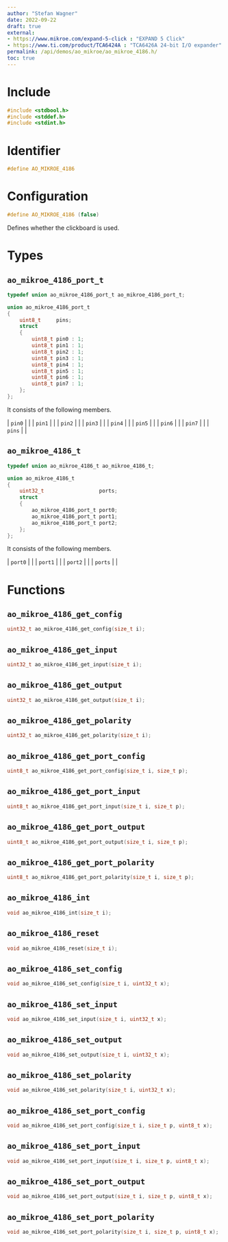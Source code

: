 ```yaml
---
author: "Stefan Wagner"
date: 2022-09-22
draft: true
external:
- https://www.mikroe.com/expand-5-click : "EXPAND 5 Click"
- https://www.ti.com/product/TCA6424A : "TCA6426A 24-bit I/O expander"
permalink: /api/demos/ao_mikroe/ao_mikroe_4186.h/
toc: true
---
```


# Include

```c
#include <stdbool.h>
#include <stddef.h>
#include <stdint.h>
```

# Identifier

```c
#define AO_MIKROE_4186
```

# Configuration

```c
#define AO_MIKROE_4186 (false)
```

Defines whether the clickboard is used.

# Types

## `ao_mikroe_4186_port_t`

```c
typedef union ao_mikroe_4186_port_t ao_mikroe_4186_port_t;
```

```c
union ao_mikroe_4186_port_t
{
    uint8_t     pins;
    struct
    {
        uint8_t pin0 : 1;
        uint8_t pin1 : 1;
        uint8_t pin2 : 1;
        uint8_t pin3 : 1;
        uint8_t pin4 : 1;
        uint8_t pin5 : 1;
        uint8_t pin6 : 1;
        uint8_t pin7 : 1;
    };
};
```

It consists of the following members.

| `pin0` | |
| `pin1` | |
| `pin2` | |
| `pin3` | |
| `pin4` | |
| `pin5` | |
| `pin6` | |
| `pin7` | |
| `pins` | |

## `ao_mikroe_4186_t`

```c
typedef union ao_mikroe_4186_t ao_mikroe_4186_t;
```

```c
union ao_mikroe_4186_t
{
    uint32_t                  ports;
    struct
    {
        ao_mikroe_4186_port_t port0;
        ao_mikroe_4186_port_t port1;
        ao_mikroe_4186_port_t port2;
    };
};
```

It consists of the following members.

| `port0` | |
| `port1` | |
| `port2` | |
| `ports` | |

# Functions

## `ao_mikroe_4186_get_config`

```c
uint32_t ao_mikroe_4186_get_config(size_t i);
```

## `ao_mikroe_4186_get_input`

```c
uint32_t ao_mikroe_4186_get_input(size_t i);
```

## `ao_mikroe_4186_get_output`

```c
uint32_t ao_mikroe_4186_get_output(size_t i);
```

## `ao_mikroe_4186_get_polarity`

```c
uint32_t ao_mikroe_4186_get_polarity(size_t i);
```

## `ao_mikroe_4186_get_port_config`

```c
uint8_t ao_mikroe_4186_get_port_config(size_t i, size_t p);
```

## `ao_mikroe_4186_get_port_input`

```c
uint8_t ao_mikroe_4186_get_port_input(size_t i, size_t p);
```

## `ao_mikroe_4186_get_port_output`

```c
uint8_t ao_mikroe_4186_get_port_output(size_t i, size_t p);
```

## `ao_mikroe_4186_get_port_polarity`

```c
uint8_t ao_mikroe_4186_get_port_polarity(size_t i, size_t p);
```

## `ao_mikroe_4186_int`

```c
void ao_mikroe_4186_int(size_t i);
```

## `ao_mikroe_4186_reset`

```c
void ao_mikroe_4186_reset(size_t i);
```

## `ao_mikroe_4186_set_config`

```c
void ao_mikroe_4186_set_config(size_t i, uint32_t x);
```

## `ao_mikroe_4186_set_input`

```c
void ao_mikroe_4186_set_input(size_t i, uint32_t x);
```

## `ao_mikroe_4186_set_output`

```c
void ao_mikroe_4186_set_output(size_t i, uint32_t x);
```

## `ao_mikroe_4186_set_polarity`

```c
void ao_mikroe_4186_set_polarity(size_t i, uint32_t x);
```

## `ao_mikroe_4186_set_port_config`

```c
void ao_mikroe_4186_set_port_config(size_t i, size_t p, uint8_t x);
```

## `ao_mikroe_4186_set_port_input`

```c
void ao_mikroe_4186_set_port_input(size_t i, size_t p, uint8_t x);
```

## `ao_mikroe_4186_set_port_output`

```c
void ao_mikroe_4186_set_port_output(size_t i, size_t p, uint8_t x);
```

## `ao_mikroe_4186_set_port_polarity`

```c
void ao_mikroe_4186_set_port_polarity(size_t i, size_t p, uint8_t x);
```
